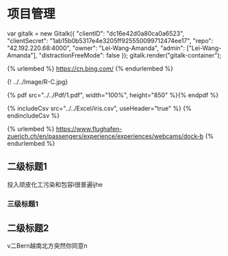 # 项目管理


<link rel="stylesheet" href="https://cdn.jsdelivr.net/npm/gitalk@1/dist/gitalk.css">
<script src="https://cdn.jsdelivr.net/npm/gitalk@1/dist/gitalk.min.js"></script>
<div id="gitalk-container"></div>
var gitalk = new Gitalk({
  "clientID": "dc16e42d0a80ca0a6523",
  "clientSecret": "1ab15b0b5317e4e3205ff925550099712474ee17",
  "repo": "42.192.220.68:4000",
  "owner": "Lei-Wang-Amanda",
  "admin": ["Lei-Wang-Amanda"], 
  "distractionFreeMode": false  
});
gitalk.render("gitalk-container");





{% urlembed %}
https://cn.bing.com/
{% endurlembed %}


{! ../../Image/R-C.jpg}

{% pdf src="../../Pdf/1.pdf", width="100%", height="850" %}{% endpdf %}



{% includeCsv  src="../../Excel/iris.csv", useHeader="true" %} {% endincludeCsv %}

{% urlembed %}
https://www.flughafen-zuerich.ch/en/passengers/experience/experiences/webcams/dock-b
{% endurlembed %}


## 二级标题1

投入顽皮化工污染和包容i很普遍ijhe



### 三级标题1



## 二级标题2

v二Bern越南北方突然你同意n


